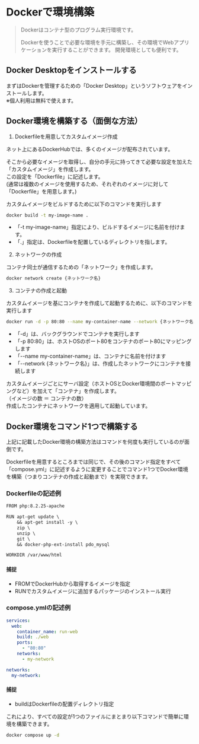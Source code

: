 # Dockerで環境構築
> Dockerはコンテナ型のプログラム実行環境です。
>
> Dockerを使うことで必要な環境を手元に構築し、その環境でWebアプリケーションを実行することができます。
> 開発環境としても便利です。

## Docker Desktopをインストールする
まずはDockerを管理するための「Docker Desktop」というソフトウェアをインストールします。  
※個人利用は無料で使えます。

## Docker環境を構築する（面倒な方法）
1. Dockerfileを用意してカスタムイメージ作成

ネット上にあるDockerHubでは、多くのイメージが配布されています。

そこから必要なイメージを取得し、自分の手元に持ってきて必要な設定を加えた「カスタムイメージ」を作成します。  
この設定を「Dockerfile」に記述します。  
(通常は複数のイメージを使用するため、それぞれのイメージに対して「Dockerfile」を用意します。)

カスタムイメージをビルドするために以下のコマンドを実行します
```sh
docker build -t my-image-name .
```
* 「-t my-image-name」指定により、ビルドするイメージに名前を付けます。
* 「.」指定は、Dockerfileを配置しているディレクトリを指します。

2. ネットワークの作成

コンテナ同士が通信するための「ネットワーク」を作成します。
```sh
docker network create {ネットワーク名}
```

3. コンテナの作成と起動

カスタムイメージを基にコンテナを作成して起動するために、以下のコマンドを実行します
```sh
docker run -d -p 80:80 --name my-container-name --network {ネットワーク名} my-image-name
```
* 「-d」は、バックグラウンドでコンテナを実行します
* 「-p 80:80」は、ホストOSのポート80をコンテナのポート80にマッピングします
* 「--name my-container-name」は、コンテナに名前を付けます
* 「--network {ネットワーク名}」は、作成したネットワークにコンテナを接続します

カスタムイメージごとにサーバ設定（ホストOSとDocker環境間のポートマッピングなど）を加えて「コンテナ」を作成します。  
（イメージの数 ＝ コンテナの数）  
作成したコンテナにネットワークを適用して起動しています。

## Docker環境をコマンド1つで構築する
上記に記載したDocker環境の構築方法はコマンドを何度も実行しているのが面倒です。

Dockerfileを用意するところまでは同じで、その後のコマンド指定をすべて「compose.yml」に記述するように変更することでコマンド1つでDocker環境を構築（つまりコンテナの作成と起動まで）を実現できます。

### Dockerfileの記述例
```markdown
FROM php:8.2.25-apache

RUN apt-get update \
    && apt-get install -y \
    zip \
    unzip \
    git \
    && docker-php-ext-install pdo_mysql

WORKDIR /var/www/html
```
#### 捕捉
* FROMでDockerHubから取得するイメージを指定
* RUNでカスタムイメージに追加するパッケージのインストール実行

### compose.ymlの記述例
```yaml
services:
  web:
    container_name: run-web
    build: ./web
    ports:
      - "80:80"
    networks:
      - my-network

networks:
  my-network:
```
#### 捕捉
* buildはDockerfileの配置ディレクトリ指定

これにより、すべての設定が1つのファイルにまとまり以下コマンドで簡単に環境を構築できます。
```sh
docker compose up -d
```
